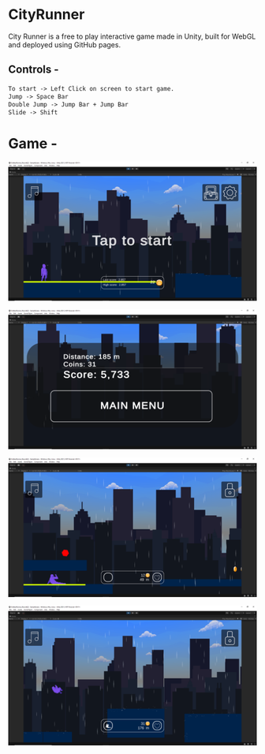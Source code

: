# CityRunner
City Runner is a free to play interactive game made in Unity, built for WebGL and deployed using GitHub pages.

## Controls -
```
To start -> Left Click on screen to start game.
Jump -> Space Bar
Double Jump -> Jump Bar + Jump Bar
Slide -> Shift
```
# Game -
![Start Screen](https://github.com/ArnavKucheriya/CityRunner/blob/main/Images/Screenshot%20(57).png)

![Main Menu](https://github.com/ArnavKucheriya/CityRunner/blob/main/Images/Screenshot%20(60).png)

![Player Slide](https://github.com/ArnavKucheriya/CityRunner/blob/main/Images/Screenshot%20(58).png)

![Player Jump](https://github.com/ArnavKucheriya/CityRunner/blob/main/Images/Screenshot%20(59).png)
